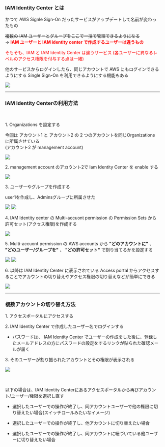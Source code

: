 ### IAM Identity Center とは

かつて AWS Signle Sign-On だったサービスがアップデートして名前が変わったもの

~~複数の IAM ユーザーとグループをここで一括で管理できるようになる~~  
-> <font color="red">**IAM ユーザーと IAM identity center で作成するユーザーは違うもの**</font>

<font color="red">そもそも、IAM と IAM Identity Center は違うサービス (各ユーザーに異なるレベルのアクセス権限を付与する点は一緒)</font>

他のサービスからログインしたら、同じアカウントで AWS にもログインできるようにする Single Sign-On を利用できるようにする機能もある

<img src="./img/IAM Identity Center.png" />

---

### IAM Identity Centerの利用方法

<br>

1\. Organizations を設定する

今回は アカウント1 と アカウント2 の 2 つのアカウントを同じOrganizations に所属させている  
(アカウント2 が management account)

<img src="./img/IAM Identity Center2.png" />

<br>

2\. management account のアカウント2で Iam Identity Center を enable する

<img src="./img/IAM Identity Center3.png" />

<br>

3\. ユーザーやグループを作成する

user1を作成し、Adminsグループに所属させた

<img src="./img/IAM Identity Center4.png" />
<img src="./img/IAM Identity Center5.png" />

<br>

4\. IAM Identity center の Multi-accuont permission の Permission Sets から許可セット(アクセス権限)を作成する

<img src="./img/IAM Identity Center6.png" />

<br>

5\. Multi-accuont permission の AWS accounts から **"どのアカウントに"** 、 **"どのユーザー/グループを"** 、 **"どの許可セット"** で割り当てるかを設定する

<img src="./img/IAM Identity Center7.png" />
<img src="./img/IAM Identity Center8.png" />

<br>

6\. 以降は IAM Identity Center に表示されている Access portal からアクセスすることでアカウントの切り替えやアクセス権限の切り替えなどが簡単にできる

<img src="./img/IAM Identity Center9.png" />

---

### 複数アカウントの切り替え方法

1\. アクセスポータルにアクセスする

2\. IAM Identity Center で作成したユーザー名でログインする

- パスワードは、 IAM Identity Center でユーザーの作成をした後に、登録したメールアドレスの方にパスワードの設定をするリンクが貼られた確認メールが届く

3\. そのユーザーが割り振られたアカウントとその権限が表示される

<img src="./img/IAM Identity Center10.png" />

<br>
<br>
<br>

以下の場合は、IAM Identity Centerにあるアクセスポータルから再びアカウント/ユーザー/権限を選択し直す

- 選択したユーザーでの操作が終了し、同アカウントユーザーで他の権限に切り替えたい場合(スイッチロールみたいなイメージ)

- 選択したユーザーでの操作が終了し、他アカウントに切り替えたい場合

- 選択したユーザーでの操作が終了し、同アカウントに紐づいている他ユーザーに切り替えたい場合

